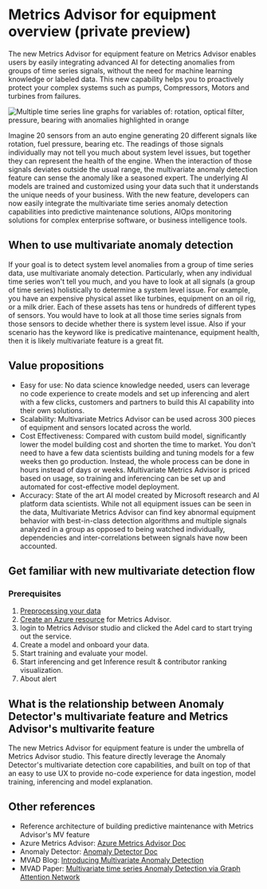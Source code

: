 # Metrics Advisor for equipment overview (private preview)

The new Metrics Advisor for equipment feature on Metrics Advisor enables users by easily integrating advanced AI for detecting anomalies from groups of time series signals, without the need for machine learning knowledge or labeled data. This new capability helps you to proactively protect your complex systems such as pumps, Compressors, Motors and turbines from failures.

![Multiple time series line graphs for variables of: rotation, optical filter, pressure, bearing with anomalies highlighted in orange](./media/multivariate-graph.png)

Imagine 20 sensors from an auto engine generating 20 different signals like rotation, fuel pressure, bearing etc. The readings of those signals individually may not tell you much about system level issues, but together they can represent the health of the engine. When the interaction of those signals deviates outside the usual range, the multivariate anomaly detection feature can sense the anomaly like a seasoned expert. The underlying AI models are trained and customized using your data such that it understands the unique needs of your business. With the new feature, developers can now easily integrate the multivariate time series anomaly detection capabilities into predictive maintenance solutions, AIOps monitoring solutions for complex enterprise software, or business intelligence tools.

## When to use **multivariate** anomaly detection

If your goal is to detect system level anomalies from a group of time series data, use multivariate anomaly detection. Particularly, when any individual time series won't tell you much, and you have to look at all signals (a group of time series) holistically to determine a system level issue. For example, you have an expensive physical asset like turbines, equipment on an oil rig, or a milk drier. Each of these assets has tens or hundreds of different types of sensors. You would have to look at all those time series signals from those sensors to decide whether there is system level issue. Also if your scenario has the keyword like is predicative maintenance, equipment health, then it is likely multivariate feature is a great fit.

## Value propositions

- Easy for use: No data science knowledge needed, users can leverage no code experience to create models and set up inferencing and alert with a few clicks, customers and partners to build this AI capability into their own solutions.
- Scalability: Multivariate Metrics Advisor can be used across 300 pieces of equipment and sensors located across the world.
- Cost Effectiveness: Compared with custom build model, significantly lower the model building cost and shorten the time to market. You don't need to have a few data scientists building and tuning models for a few weeks then go production. Instead, the whole process can be done in hours instead of days or weeks. Multivariate Metrics Advisor is priced based on usage, so training and inferencing can be set up and automated for cost-effective model deployment.
- Accuracy: State of the art AI model created by Microsoft research and AI platform data scientists. While not all equipment issues can be seen in the data, Multivariate Metrics Advisor can find key abnormal equipment behavior with best-in-class detection algorithms and multiple signals analyzed in a group as opposed to being watched individually, dependencies and inter-correlations between signals have now been accounted. 

## Get familiar with new multivariate detection flow

### Prerequisites

1. [Preprocessing your data](https://github.com/jinruishao/Metrics-Advisor-for-Equipment-private-preview-/blob/main/Preprocessing%20your%20data.md)
2. [Create an Azure resource](https://go.microsoft.com/fwlink/?linkid=2142156) for Metrics Advisor. 
3.  login to Metrics Advisor studio and clicked the Adel card to start trying out the service.
4. Create a model and onboard your data.
5. Start training and evaluate your model.
6. Start inferencing and get Inference result & contributor ranking visualization.
7. About alert
## What is the relationship between Anomaly Detector's multivariate feature and Metrics Advisor's multivarite feature

The new Metrics Advisor for equipment feature is under the umbrella of Metrics Advisor studio. This feature directly leverage the Anomaly Detector's multivariate detection core capabilities, and built on top of that an easy to use UX to provide no-code experience for data ingestion, model training, inferencing and model explanation. 



## Other references

* Reference architecture of building predictive maintenance with Metrics Advisor's MV feature
* Azure Metrics Advisor: [Azure Metrics Advisor Doc](https://docs.microsoft.com/en-us/azure/cognitive-services/metrics-advisor/)
* Anomaly Detector: [Anomaly Detector Doc](https://docs.microsoft.com/en-us/azure/cognitive-services/anomaly-detector/)
* MVAD Blog: [Introducing Multivariate Anomaly Detection](https://techcommunity.microsoft.com/t5/azure-ai/introducing-multivariate-anomaly-detection/ba-p/2260679)
* MVAD Paper: [Multivariate time series Anomaly Detection via Graph Attention Network](https://arxiv.org/abs/2009.02040)
